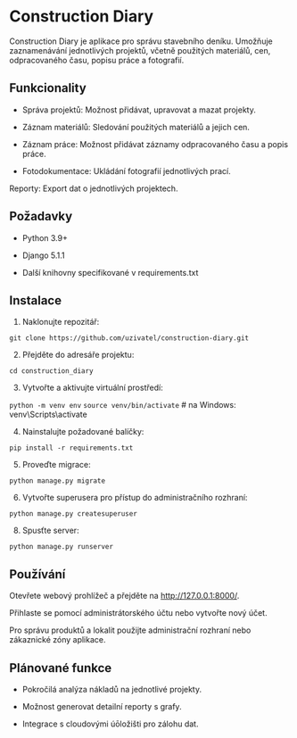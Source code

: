 # Construction Diary

Construction Diary je aplikace pro správu stavebního deníku. Umožňuje zaznamenávání jednotlivých projektů, včetně použitých materiálů, cen, odpracovaného času, popisu práce a fotografií.

## Funkcionality

- Správa projektů: Možnost přidávat, upravovat a mazat projekty.

- Záznam materiálů: Sledování použitých materiálů a jejich cen.

- Záznam práce: Možnost přidávat záznamy odpracovaného času a popis práce.

- Fotodokumentace: Ukládání fotografií jednotlivých prací.

Reporty: Export dat o jednotlivých projektech.
## Požadavky
- Python 3.9+

- Django 5.1.1

- Další knihovny specifikované v requirements.txt

## Instalace

1. Naklonujte repozitář:

``` git clone https://github.com/uzivatel/construction-diary.git ```

2. Přejděte do adresáře projektu:

``` cd construction_diary ```

3. Vytvořte a aktivujte virtuální prostředí:

``` python -m venv env ```
``` source venv/bin/activate ``` # na Windows: venv\Scripts\activate 

4. Nainstalujte požadované balíčky:

``` pip install -r requirements.txt ```

5. Proveďte migrace:

``` python manage.py migrate ```

6. Vytvořte superusera pro přístup do administračního rozhraní:

```python manage.py createsuperuser ```

8. Spusťte server:

``` python manage.py runserver ```

## Používání

Otevřete webový prohlížeč a přejděte na http://127.0.0.1:8000/.

Přihlaste se pomocí administrátorského účtu nebo vytvořte nový účet.

Pro správu produktů a lokalit použijte administrační rozhraní nebo zákaznické zóny aplikace.


## Plánované funkce

- Pokročilá analýza nákladů na jednotlivé projekty.

- Možnost generovat detailní reporty s grafy.

- Integrace s cloudovými úōložišti pro zálohu dat.
